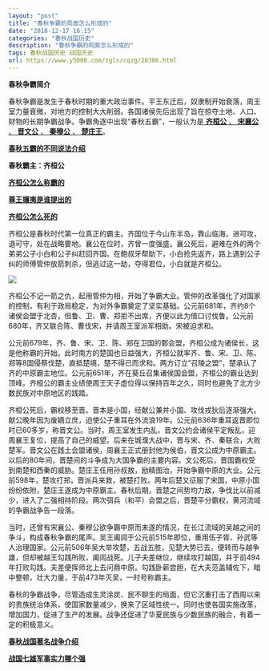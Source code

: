 ```yaml
---
layout: "post"
title: "春秋争霸的局面怎么形成的"
date: "2018-12-17 16:15"
categories: "春秋战国历史"
description: "春秋争霸的局面怎么形成的"
tags: 春秋战国历史 战国历史
url: https://www.y5000.com/zgls/cqzg/28386.html
---
```






**春秋争霸简介**

春秋争霸是发生于春秋时期的重大政治事件。平王东迁后，奴隶制开始衰落，周王室力量衰微，对地方的控制大大削弱。各国诸侯先后出现了旨在掠夺土地、人口、财物的长期争霸战争。争霸角逐中出现“春秋五霸”，一般认为是[
**齐桓公** 、 **宋襄公** 、 **晋文公** 、 **秦穆公** 、
**楚庄王**](https://www.y5000.com/zgls/cqzg/27423.html "春秋五霸介绍")。

**[春秋五霸的不同说法介绍](https://www.y5000.com/zgls/cqzg/27423.html)**

**春秋霸主：齐桓公**

[**齐桓公怎么称霸的**](https://www.y5000.com/zgls/cqzg/24678.html)

[**尊王攘夷是谁提出的**](https://www.y5000.com/zgls/cqzg/17670.html)

[**齐桓公怎么死的**](https://www.y5000.com/zgls/xsz/3346.html)

齐桓公是春秋时代第一位真正的霸主。齐国位于今山东半岛，靠山临海，进可攻，退可守，处在战略要地。襄公在位时，齐曾一度强盛。襄公死后，避难在外的两个弟弟公子小白和公子纠赶回齐国。在鲍叔牙帮助下，小白抢先返齐，路上遇到公子纠的师傅管仲放箭刺杀，但逃过这一劫，夺得君位，小白就是齐桓公。

![](https://img.y5000.com/uploads/allimg/180203/8-1P20314452A51.jpg)

齐桓公不记一箭之仇，起用管仲为相，开始了争霸大业。管仲的改革强化了对国家的控制，有利于政局稳定，为对外争霸奠定了坚实基础。公元前681年，齐约8个诸侯会盟于北杏，但鲁、卫、曹、郑拒不出席，齐便以此为借口讨伐鲁。公元前680年，齐又联合陈、曹伐宋，并请周王室派军相助。宋被迫求和。

公元前679年，齐、鲁、宋、卫、陈、郑在卫国的鄄会盟，齐桓公成为诸侯长，这是他称霸的开始。此时南方的楚国也日益强大，齐桓公就率齐、鲁、宋、卫、陈、郑等8国侵蔡伐楚，直抵楚境，楚不得已而求和。两方订立“召陵之盟”，楚承认了齐的中原霸主地位。公元前651年，齐在葵丘召集诸侯国会盟，齐桓公的霸业达到顶峰。齐桓公的霸主业绩使周王天子虚位得以保持百年之久，同时也避免了北方少数民族对中原地区的践踏。

齐桓公死后，霸权移至晋。晋本是小国，经献公兼并小国、攻伐戎狄后逐渐强大。献公晚年因为废嫡立庶，迫使公子重耳在外流浪19年。公元前636年重耳返晋即位时已60多岁，称晋文公。当时，周王室发生内乱，晋文公约会诸侯平定叛乱，迎周襄王复位，提高了自己的威望。后来在城濮大战中，晋与宋、齐、秦联合，大败楚军。晋文公在践土会盟诸侯，周襄王正式册封他为侯伯，晋文公成为中原霸主。以后的80年间，晋楚间的斗争成为大国争霸的主要内容。文公死后，晋国霸权受到南楚和西秦的威胁。楚庄王任用孙叔敖，励精图治，开始争霸中原的大业。公元前598年，楚攻打郑，晋派兵来救，被楚打败。两年后楚又征服了宋国，中原小国纷纷依附，楚庄王遂成为中原霸主。春秋后期，晋楚之间势均力敌，争伐比以前减少，进入了二强相持阶段。两次弭兵（和平）会盟之后，晋楚平分霸权，黄河流域的争霸战争告一段落。

当时，还曾有宋襄公、秦穆公欲争霸中原而未遂的情况，在长江流域的吴越之间的争斗，构成春秋争霸的尾声。吴王阖闾于公元前515年即位，重用伍子胥、孙武等人治理国家。公元前506年吴大举攻楚，五战五胜，见楚大势已去，便转而与越争雄，但却被越王勾践所败，阖闾战死。儿子夫差继位，继续攻打越国，并于前494年打败勾践。夫差便挥师北上去问鼎中原。勾践卧薪尝胆，在大夫范盖辅佐下，暗中整顿，壮大力量，于前473年灭吴，一时号称霸主。

春秋的争霸战争，尽管造成生灵涂炭、民不聊生的局面，但它沉重打击了西周以来的贵族统治体系，使国家数量减少，换来了区域性统一。同时也使各国实施改革，增加国力，促进了生产的发展。战争还促进了华夏民族与少数民族的融合，有着一定的积极意义。

**[春秋战国著名战争介绍](https://www.y5000.com/jstd/zgzz/26450.html)**

[**战国七雄军事实力哪个强**](https://www.y5000.com/zgls/cqzg/17036.html)
